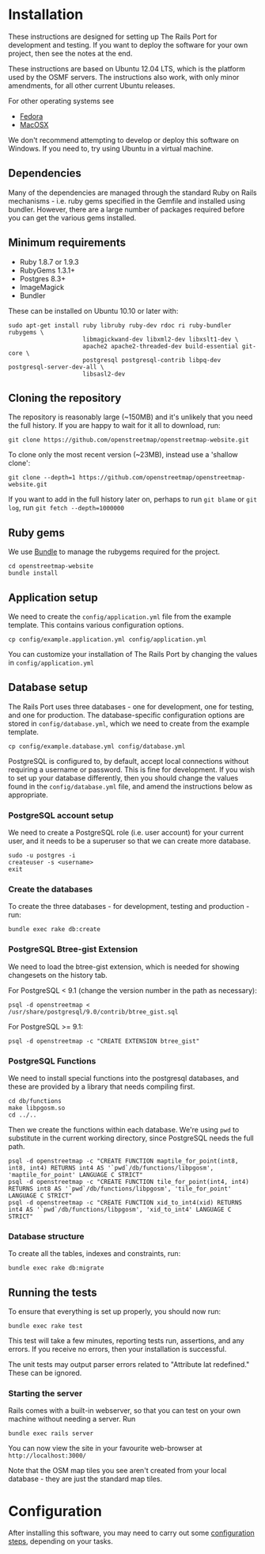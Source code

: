 # Installation

These instructions are designed for setting up The Rails Port for development and testing.
If you want to deploy the software for your own project, then see the notes at the end.

These instructions are based on Ubuntu 12.04 LTS, which is the platform used by the OSMF servers.
The instructions also work, with only minor amendments, for all other current Ubuntu releases.

For other operating systems see

* [Fedora](INSTALL-fedora.md)
* [MacOSX](INSTALL-macosx.md)

We don't recommend attempting to develop or deploy this software on Windows. If you need to, try using
Ubuntu in a virtual machine.

## Dependencies

Many of the dependencies are managed through the standard Ruby on Rails mechanisms -
i.e. ruby gems specified in the Gemfile and installed using bundler. However, there are a large number
of packages required before you can get the various gems installed.

## Minimum requirements

* Ruby 1.8.7 or 1.9.3
* RubyGems 1.3.1+
* Postgres 8.3+
* ImageMagick
* Bundler

These can be installed on Ubuntu 10.10 or later with:

```
sudo apt-get install ruby libruby ruby-dev rdoc ri ruby-bundler rubygems \
                     libmagickwand-dev libxml2-dev libxslt1-dev \
                     apache2 apache2-threaded-dev build-essential git-core \
                     postgresql postgresql-contrib libpq-dev postgresql-server-dev-all \
                     libsasl2-dev
```

## Cloning the repository

The repository is reasonably large (~150MB) and it's unlikely that you need the full history. If you are happy to wait for it all to download, run:

```
git clone https://github.com/openstreetmap/openstreetmap-website.git
```

To clone only the most recent version (~23MB), instead use a 'shallow clone':

```
git clone --depth=1 https://github.com/openstreetmap/openstreetmap-website.git
```

If you want to add in the full history later on, perhaps to run `git blame` or `git log`, run `git fetch --depth=1000000`


## Ruby gems

We use [Bundle](http://gembundler.com/) to manage the rubygems required for the project.

```
cd openstreetmap-website
bundle install
```

## Application setup

We need to create the `config/application.yml` file from the example template. This contains various configuration options.

```
cp config/example.application.yml config/application.yml
```

You can customize your installation of The Rails Port by changing the values in `config/application.yml`

## Database setup

The Rails Port uses three databases -  one for development, one for testing, and one for production. The database-specific configuration
options are stored in `config/database.yml`, which we need to create from the example template.

```
cp config/example.database.yml config/database.yml
```

PostgreSQL is configured to, by default, accept local connections without requiring a username or password. This is fine for development.
If you wish to set up your database differently, then you should change the values found in the `config/database.yml` file, and amend the
instructions below as appropriate.

### PostgreSQL account setup

We need to create a PostgreSQL role (i.e. user account) for your current user, and it needs to be a superuser so that we can create more database.

```
sudo -u postgres -i
createuser -s <username>
exit
```

### Create the databases

To create the three databases - for development, testing and production - run:

```
bundle exec rake db:create
```

### PostgreSQL Btree-gist Extension

We need to load the btree-gist extension, which is needed for showing changesets on the history tab.

For PostgreSQL < 9.1 (change the version number in the path as necessary):

```
psql -d openstreetmap < /usr/share/postgresql/9.0/contrib/btree_gist.sql
```

For PostgreSQL >= 9.1:

```
psql -d openstreetmap -c "CREATE EXTENSION btree_gist"
```

### PostgreSQL Functions

We need to install special functions into the postgresql databases, and these are provided by a library that needs compiling first.

```
cd db/functions
make libpgosm.so
cd ../..
```

Then we create the functions within each database. We're using `pwd` to substitute in the current working directory, since PostgreSQL needs the full path.

```
psql -d openstreetmap -c "CREATE FUNCTION maptile_for_point(int8, int8, int4) RETURNS int4 AS '`pwd`/db/functions/libpgosm', 'maptile_for_point' LANGUAGE C STRICT"
psql -d openstreetmap -c "CREATE FUNCTION tile_for_point(int4, int4) RETURNS int8 AS '`pwd`/db/functions/libpgosm', 'tile_for_point' LANGUAGE C STRICT"
psql -d openstreetmap -c "CREATE FUNCTION xid_to_int4(xid) RETURNS int4 AS '`pwd`/db/functions/libpgosm', 'xid_to_int4' LANGUAGE C STRICT"
```

### Database structure

To create all the tables, indexes and constraints, run:

```
bundle exec rake db:migrate
```

## Running the tests

To ensure that everything is set up properly, you should now run:

```
bundle exec rake test
```

This test will take a few minutes, reporting tests run, assertions, and any errors. If you receive no errors, then your installation is successful.

The unit tests may output parser errors related to "Attribute lat redefined." These can be ignored.

### Starting the server

Rails comes with a built-in webserver, so that you can test on your own machine without needing a server. Run

```
bundle exec rails server
```

You can now view the site in your favourite web-browser at `http://localhost:3000/`

Note that the OSM map tiles you see aren't created from your local database - they are just the standard map tiles.

# Configuration

After installing this software, you may need to carry out some [configuration steps](CONFIGURE.md), depending on your tasks.
